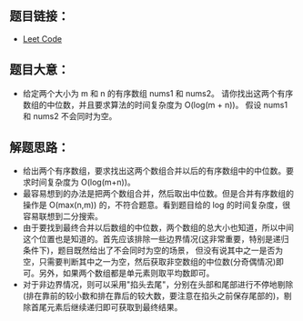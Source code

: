 ## 题目链接：
- [Leet Code](https://leetcode.com/problems/median-of-two-sorted-arrays)

## 题目大意：
- 给定两个大小为 m 和 n 的有序数组 nums1 和 nums2。 请你找出这两个有序数组的中位数，并且要求算法的时间复杂度为 O(log(m + n))。 假设 nums1 和 nums2 不会同时为空。

## 解题思路：
- 给出两个有序数组，要求找出这两个数组合并以后的有序数组中的中位数。要求时间复杂度为 O(log(m+n))。
- 最容易想到的办法是把两个数组合并，然后取出中位数。但是合并有序数组的操作是 O(max(n,m)) 的，不符合题意。看到题目给的 log 的时间复杂度，很容易联想到二分搜索。
- 由于要找到最终合并以后数组的中位数，两个数组的总大小也知道，所以中间这个位置也是知道的。首先应该排除一些边界情况(这非常重要，特别是递归条件下)，题目既然给出了不会同时为空的场景，
  但没有说其中之一是否为空，只需要判断其中之一为空，然后获取非空数组的中位数(分奇偶情况)即可。另外，如果两个数组都是单元素则取平均数即可。
- 对于非边界情况，则可以采用"掐头去尾"，分别在头部和尾部进行不停地剔除(排在靠前的较小数和排在靠后的较大数，要注意在掐头之前保存尾部的)，剔除首尾元素后继续递归即可获取到最终结果。

